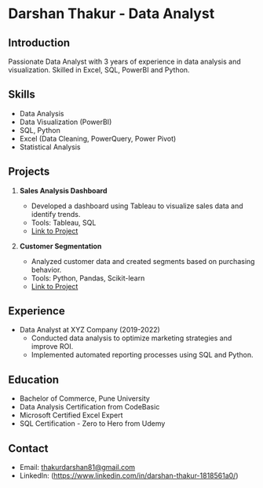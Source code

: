 # Darshan Thakur - Data Analyst

## Introduction
Passionate Data Analyst with 3 years of experience in data analysis and visualization. Skilled in Excel, SQL, PowerBI and Python.

## Skills
- Data Analysis
- Data Visualization (PowerBI)
- SQL, Python
- Excel (Data Cleaning, PowerQuery, Power Pivot)
- Statistical Analysis

## Projects
1. **Sales Analysis Dashboard**
   - Developed a dashboard using Tableau to visualize sales data and identify trends.
   - Tools: Tableau, SQL
   - [Link to Project](https://github.com/username/sales-analysis)

2. **Customer Segmentation**
   - Analyzed customer data and created segments based on purchasing behavior.
   - Tools: Python, Pandas, Scikit-learn
   - [Link to Project](https://github.com/username/customer-segmentation)

## Experience
- Data Analyst at XYZ Company (2019-2022)
  - Conducted data analysis to optimize marketing strategies and improve ROI.
  - Implemented automated reporting processes using SQL and Python.

## Education
- Bachelor of Commerce, Pune University
- Data Analysis Certification from CodeBasic
- Microsoft Certified Excel Expert
- SQL Certification - Zero to Hero from Udemy

## Contact
- Email: thakurdarshan81@gmail.com
- LinkedIn: (https://www.linkedin.com/in/darshan-thakur-1818561a0/)
